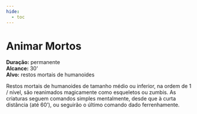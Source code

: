 ```yaml
---
hide:
  - toc
---
```


# Animar Mortos

**Duração:** permanente  
**Alcance:** 30’  
**Alvo:** restos mortais de humanoides  

Restos mortais de humanoides de tamanho médio ou inferior, na ordem de 1 / nível, são reanimados magicamente como esqueletos ou zumbis. As criaturas seguem comandos simples mentalmente, desde que à curta distância (até 60’), ou seguirão o último comando dado ferrenhamente.